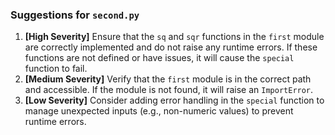 ### Suggestions for `second.py`

1. **[High Severity]** Ensure that the `sq` and `sqr` functions in the `first` module are correctly implemented and do not raise any runtime errors. If these functions are not defined or have issues, it will cause the `special` function to fail.
2. **[Medium Severity]** Verify that the `first` module is in the correct path and accessible. If the module is not found, it will raise an `ImportError`.
3. **[Low Severity]** Consider adding error handling in the `special` function to manage unexpected inputs (e.g., non-numeric values) to prevent runtime errors.

